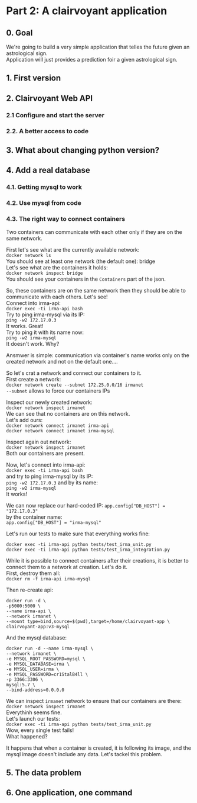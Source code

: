 # Part 2: A clairvoyant application

## 0. Goal
We're going to build a very simple application that telles the future given an astrological sign.  
Application will just provides a prediction foir a given astrological sign.

## 1. First version

## 2. Clairvoyant Web API
### 2.1 Configure and start the server
### 2.2. A better access to code  

## 3. What about changing python version?

## 4. Add a real database
### 4.1. Getting mysql to work
### 4.2. Use mysql from code
### 4.3. The right way to connect containers  
Two containers can communicate with each other only if they are on the same network.  

First let's see what are the currently available network:  
`docker network ls`  
You should see at least one network (the default one): bridge  
Let's see what are the containers it holds:  
`docker network inspect bridge`  
You should see your containers in the `Containers` part of the json.  
  
So, these containers are on the same network then they should be able to communicate with each others. Let's see!  
Connect into irma-api:  
`docker exec -ti irma-api bash`  
Try to ping irma-mysql via its IP:  
`ping -w2 172.17.0.3`  
It works. Great!  
Try to ping it with its name now:  
`ping -w2 irma-mysql`  
It doesn't work. Why?  
  
Ansmwer is simple: communication via container's name works only on the created network and not on the default one....  

So let's crat a network and connect our containers to it.  
First create a network:  
`docker network create --subnet 172.25.0.0/16 irmanet`  
`--subnet` allows to force our containers IPs  
  

Inspect our newly created network:  
`docker network inspect irmanet`  
We can see that no containers are on this network.  
Let's add ours:  
`docker network connect irmanet irma-api`  
`docker network connect irmanet irma-mysql`  
  
Inspect again out network:  
`docker network inspect irmanet`  
Both our containers are present.  
  
Now, let's connect into irma-api:  
`docker exec -ti irma-api bash`  
and try to ping irma-mysql by its IP:  
`ping -w2 172.17.0.3`
and by its name:  
`ping -w2 irma-mysql`  
It works!  
  
We can now replace our hard-coded IP:
`app.config["DB_HOST"] = "172.17.0.3"`  
by the container name:  
`app.config["DB_HOST"] = "irma-mysql"`

Let's run our tests to make sure that everything works fine:  
```
docker exec -ti irma-api python tests/test_irma_unit.py
docker exec -ti irma-api python tests/test_irma_integration.py
```

While it is possible to connect containers after their creations, it is better to connect them to a network at creation. Let's do it.  
First, destroy them all:  
`docker rm -f irma-api irma-mysql`  

Then re-create api:
```
docker run -d \
-p5000:5000 \
--name irma-api \
--network irmanet \
--mount type=bind,source=$(pwd),target=/home/clairvoyant-app \
clairvoyant-app:v3-mysql
```
 
And the mysql database:  
```
docker run -d --name irma-mysql \
--network irmanet \
-e MYSQL_ROOT_PASSWORD=mysql \
-e MYSQL_DATABASE=irma \
-e MYSQL_USER=irma \
-e MYSQL_PASSWORD=cr1StalB4ll \
-p 3366:3306 \
mysql:5.7 \
--bind-address=0.0.0.0
```
  
We can inspect `irmanet` network to ensure that our containers are there:  
`docker network inspect irmanet`  
Everythinh seems fine.  
Let's launch our tests:  
`docker exec -ti irma-api python tests/test_irma_unit.py`  
Wow, every single test fails!  
What happened?  
  
It happens that when a container is created, it is following its image, and the mysql image doesn't include any data. Let's tackel this problem.  

## 5. The data problem

## 6. One application, one command